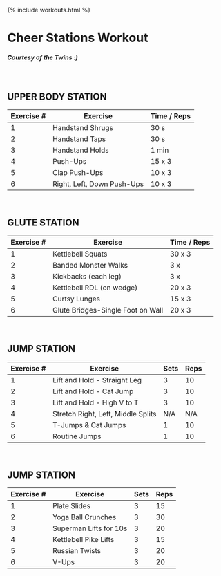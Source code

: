 {% include workouts.html %}

# Cheer Stations Workout

##### Courtesy of the Twins :)

<br> 

## UPPER BODY STATION

|Exercise # | Exercise | Time / Reps |
|-----------|----------|-------------| 
| 1 | Handstand Shrugs | 30 s |
| 2 | Handstand Taps | 30 s |
| 3 | Handstand Holds | 1 min |
| 4 | Push-Ups | 15 x 3 |
| 5 | Clap Push-Ups | 10 x 3 |
| 6 | Right, Left, Down Push-Ups | 10 x 3 |


<br> 

## GLUTE STATION

|Exercise # | Exercise | Time / Reps |
|-----------|----------|-------------| 
| 1 | Kettlebell Squats | 30 x 3 |
| 2 | Banded Monster Walks | 3 x |
| 3 | Kickbacks (each leg) | 3 x |
| 4 | Kettlebell RDL (on wedge) | 20 x 3 |
| 5 | Curtsy Lunges | 15 x 3 |
| 6 | Glute Bridges-Single Foot on Wall | 20 x 3 |

<br> 

## JUMP STATION

|Exercise # | Exercise | Sets |  Reps |
|-----------|----------|-------------|------|
| 1 | Lift and Hold - Straight Leg | 3 | 10 |
| 2 | Lift and Hold - Cat Jump | 3 | 10 |
| 3 | Lift and Hold - High V to T | 3 | 10 |
| 4 | Stretch Right, Left, Middle Splits | N/A | N/A |
| 5 | T-Jumps & Cat Jumps | 1 | 10 |
| 6 | Routine Jumps | 1 | 10 |

<br>

## JUMP STATION

|Exercise # | Exercise | Sets |  Reps |
|-----------|----------|-------------|------|
| 1 | Plate Slides | 3 | 15 |
| 2 | Yoga Ball Crunches | 3 | 30 |
| 3 | Superman Lifts for 10s | 3 | 20 |
| 4 | Kettlebell Pike Lifts | 3 | 15 |
| 5 | Russian Twists | 3 | 20 |
| 6 | V-Ups | 3 | 20 |